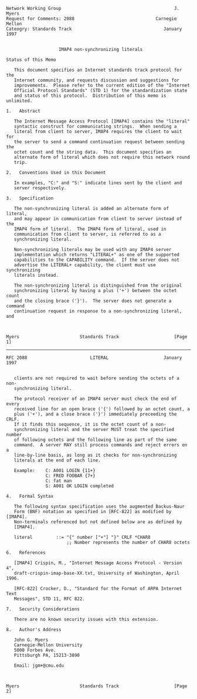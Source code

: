     Network Working Group                                           J. Myers
    Request for Comments: 2088                               Carnegie Mellon
    Cateogry: Standards Track                                   January 1997


                        IMAP4 non-synchronizing literals

    Status of this Memo

       This document specifies an Internet standards track protocol for the
       Internet community, and requests discussion and suggestions for
       improvements.  Please refer to the current edition of the "Internet
       Official Protocol Standards" (STD 1) for the standardization state
       and status of this protocol.  Distribution of this memo is unlimited.

    1.   Abstract

       The Internet Message Access Protocol [IMAP4] contains the "literal"
       syntactic construct for communicating strings.  When sending a
       literal from client to server, IMAP4 requires the client to wait for
       the server to send a command continuation request between sending the
       octet count and the string data.  This document specifies an
       alternate form of literal which does not require this network round
       trip.

    2.   Conventions Used in this Document

       In examples, "C:" and "S:" indicate lines sent by the client and
       server respectively.

    3.   Specification

       The non-synchronizing literal is added an alternate form of literal,
       and may appear in communication from client to server instead of the
       IMAP4 form of literal.  The IMAP4 form of literal, used in
       communication from client to server, is referred to as a
       synchronizing literal.

       Non-synchronizing literals may be used with any IMAP4 server
       implementation which returns "LITERAL+" as one of the supported
       capabilities to the CAPABILITY command.  If the server does not
       advertise the LITERAL+ capability, the client must use synchronizing
       literals instead.

       The non-synchronizing literal is distinguished from the original
       synchronizing literal by having a plus ('+') between the octet count
       and the closing brace ('}').  The server does not generate a command
       continuation request in response to a non-synchronizing literal, and



    Myers                       Standards Track                     [Page 1]

------------------------------------------------------------------------

``` newpage
RFC 2088                        LITERAL                     January 1997


   clients are not required to wait before sending the octets of a non-
   synchronizing literal.

   The protocol receiver of an IMAP4 server must check the end of every
   received line for an open brace ('{') followed by an octet count, a
   plus ('+'), and a close brace ('}') immediately preceeding the CRLF.
   If it finds this sequence, it is the octet count of a non-
   synchronizing literal and the server MUST treat the specified number
   of following octets and the following line as part of the same
   command.  A server MAY still process commands and reject errors on a
   line-by-line basis, as long as it checks for non-synchronizing
   literals at the end of each line.

   Example:    C: A001 LOGIN {11+}
               C: FRED FOOBAR {7+}
               C: fat man
               S: A001 OK LOGIN completed

4.   Formal Syntax

   The following syntax specification uses the augmented Backus-Naur
   Form (BNF) notation as specified in [RFC-822] as modified by [IMAP4].
   Non-terminals referenced but not defined below are as defined by
   [IMAP4].

   literal         ::= "{" number ["+"] "}" CRLF *CHAR8
                       ;; Number represents the number of CHAR8 octets

6.   References

   [IMAP4] Crispin, M., "Internet Message Access Protocol - Version 4",
   draft-crispin-imap-base-XX.txt, University of Washington, April 1996.

   [RFC-822] Crocker, D., "Standard for the Format of ARPA Internet Text
   Messages", STD 11, RFC 822.

7.   Security Considerations

   There are no known security issues with this extension.

8.   Author's Address

   John G. Myers
   Carnegie-Mellon University
   5000 Forbes Ave.
   Pittsburgh PA, 15213-3890

   Email: jgm+@cmu.edu



Myers                       Standards Track                     [Page 2]
```

